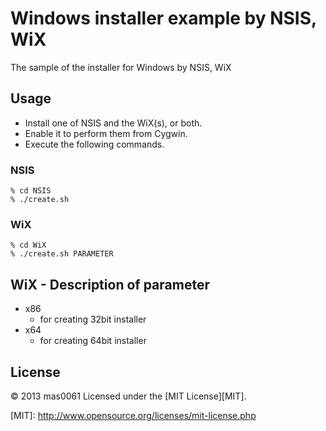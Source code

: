 Windows installer example by NSIS, WiX
============================================
The sample of the installer for Windows by NSIS, WiX
 
Usage
------
* Install one of NSIS and the WiX(s), or both. 
* Enable it to perform them from Cygwin. 
* Execute the following commands. 

### NSIS ###
    % cd NSIS
    % ./create.sh
 
### WiX ###
    % cd WiX
    % ./create.sh PARAMETER

WiX - Description of parameter
-------------------------------------
* x86
    * for creating 32bit installer
* x64
    * for creating 64bit installer

License
----------
&copy; 2013 mas0061
Licensed under the [MIT License][MIT].
 
[MIT]: <a href="http://www.opensource.org/licenses/mit-license.php" target="_blank" rel="noreferrer" style="cursor:help;display:inline !important;">http://www.opensource.org/licenses/mit-license.php</a>
